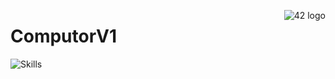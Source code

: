 <a href="https://www.42.fr/">
    <p><img src="https://www.universfreebox.com/UserFiles/image/site_logo.gif" alt="42 logo" title="42" align="right" /></p>
</a>

ComputorV1
======================
![Skills](https://img.shields.io/badge/Skills-Algorithm&AI-9cf)
